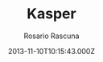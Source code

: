 ---
title: Kasper
github: https://github.com/rosario/kasper
demo: https://rosario.io/2013/11/10/kasper-theme-for-jekyll.html
author: Rosario Rascuna
ssg:
  - Jekyll
cms:
  - Markdown
date: 2013-11-10T10:15:43.000Z
description: Ghost's default theme (Casper) on Jekyll
draft: true
publish_date: '2013-11-10T10:15:43Z'
update_date: '2020-06-28T18:38:18Z'
github_star: 1043
github_fork: 407
---